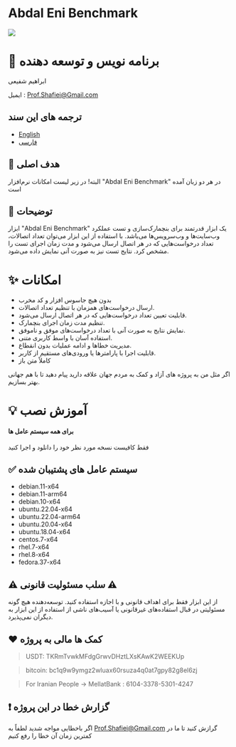 # Abdal Eni Benchmark
![](https://raw.githubusercontent.com/ebrasha/abdal-4iproto-server-config/main/shot.jpg)

# 🤵 برنامه نویس و توسعه دهنده
ابراهیم شفیعی

ایمیل :  Prof.Shafiei@Gmail.com

## ترجمه های این سند
- [English](README.md)
- [فارسی](README.fa.md)

## 💎 هدف اصلی
البته! در زیر لیست امکانات نرم‌افزار "Abdal Eni Benchmark" در هر دو زبان آمده است


## 📄  توضیحات
ابزار "Abdal Eni Benchmark" یک ابزار قدرتمند برای بنچمارک‌سازی و تست عملکرد وب‌سایت‌ها و وب‌سرویس‌ها می‌باشد. با استفاده از این ابزار می‌توان تعداد اتصالات، تعداد درخواست‌هایی که در هر اتصال ارسال می‌شود و مدت زمان اجرای تست را مشخص کرد. نتایج تست نیز به صورت آنی نمایش داده می‌شود.


# ✨ امکانات
-   بدون هیچ جاسوس افزار و کد مخرب
-  ارسال درخواست‌های همزمان با تنظیم تعداد اتصالات.
-  قابلیت تعیین تعداد درخواست‌هایی که در هر اتصال ارسال می‌شود.
-  تنظیم مدت زمان اجرای بنچمارک.
-  نمایش نتایج به صورت آنی با تعداد درخواست‌های موفق و ناموفق.
-  استفاده آسان با واسط کاربری متنی.
- مدیریت خطاها و ادامه عملیات بدون انقطاع. 
-  قابلیت اجرا با پارامترها یا ورودی‌های مستقیم از کاربر.
-  کاملاً متن باز

اگر مثل من به پروژه های آزاد و کمک به مردم جهان علاقه دارید پیام دهید تا با هم جهانی بهتر بسازیم.



# 💡 آموزش نصب

####  برای همه سیستم عامل ها
فقط کافیست نسخه مورد نظر خود را دانلود و اجرا کنید

 

## ✅  سیستم عامل های پشتیبان شده

- debian.11-x64
- debian.11-arm64
- debian.10-x64
- ubuntu.22.04-x64
- ubuntu.22.04-arm64
- ubuntu.20.04-x64
- ubuntu.18.04-x64
- centos.7-x64
- rhel.7-x64
- rhel.8-x64
- fedora.37-x64

 

## ⚠️ سلب مسئولیت قانونی ⚠️

از این ابزار فقط برای اهداف قانونی و با اجازه استفاده کنید. توسعه‌دهنده هیچ گونه مسئولیتی در قبال استفاده‌های غیرقانونی یا آسیب‌های ناشی از استفاده از این ابزار به دیگران نمی‌پذیرد.

## ❤️ کمک ها مالی به پروژه

> USDT:      TKRmTvwkMFdgGrwvDHztLXsKAwK2WEEKUp

> bitcoin:   bc1q9w9ymgz2wluax60rsuza4q0at7gpy82g8el6zj

> For Iranian People -> MellatBank : 6104-3378-5301-4247

## ❗ گزارش خطا در این پروژه

اگر باخطایی مواجه شدید لطفاً به Prof.Shafiei@Gmail.com گرازش کنید تا ما در کمترین زمان آن خطا را رفع کنیم


